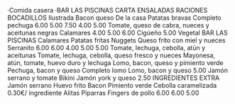 ·Comida casera  ·BAR LAS PISCINAS
CARTA
ENSALADAS
RACIONES
BOCADILLOS
Ilustrada
Bacon queso
De la casa
Patatas bravas
Completo pechuga
6.00
5.00
7.50
4.00
5.00
Tomate, queso de cabra, nueces y aceitunas negras
Calamares
4.00
5.00
6.00
Cigúeño
5.00
Vegetal
BAR LAS PISCINAS
Calamares
Patatas fritas
Nuggets
Queso frito con miel y nueces
Serranito
6.00
6.00
4.00
5.00
5.00
Tomate, lechuga, cebolla, atún y aceitunas
Tomate, lechuga, cebolla, queso fresco y nueces
Mayonesa, atún, tomate, huevo duro y lechuga
Lomo, bacon, queso y pimiento verde
Pechuga, bacon y queso
Completo lomo
Lomo, bacon y queso
5.00
Jamón serrano y tomate
Bikini
Jamón york y queso
2.50
INGREDIENTES EXTRA
Jamón serrano
Huevo frito
Bacon 
Pimiento verde
Cebolla caramelizada
0.30€/ ingrediente
Alitas
Piparras
Fingers de pollo
6.00
6.00
5.00
